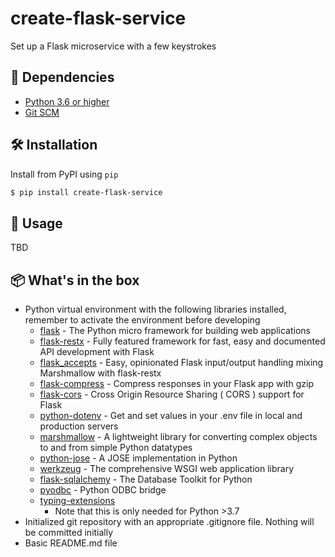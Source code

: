 # create-flask-service
Set up a Flask microservice with a few keystrokes

## 👶 Dependencies
* [Python 3.6 or higher](https://www.python.org/downloads/)
* [Git SCM](https://git-scm.com/downloads)

## 🛠️ Installation
Install from PyPI using `pip`
```bash
$ pip install create-flask-service
```

## 🚀 Usage
TBD

## 📦 What's in the box
* Python virtual environment with the following libraries installed, remember to activate the environment before developing
  * [flask](https://github.com/pallets/flask) - The Python micro framework for building web applications
  * [flask-restx](https://github.com/python-restx/flask-restx) - Fully featured framework for fast, easy and documented API development with Flask
  * [flask_accepts](https://github.com/apryor6/flask_accepts) - Easy, opinionated Flask input/output handling mixing Marshmallow with flask-restx
  * [flask-compress](https://github.com/colour-science/flask-compress) - Compress responses in your Flask app with gzip
  * [flask-cors](https://github.com/corydolphin/flask-cors) - Cross Origin Resource Sharing ( CORS ) support for Flask
  * [python-dotenv](https://github.com/theskumar/python-dotenv) - Get and set values in your .env file in local and production servers
  * [marshmallow](https://github.com/marshmallow-code/marshmallow) - A lightweight library for converting complex objects to and from simple Python datatypes
  * [python-jose](https://github.com/mpdavis/python-jose) - A JOSE implementation in Python
  * [werkzeug](https://github.com/pallets/werkzeug) - The comprehensive WSGI web application library
  * [flask-sqlalchemy](https://github.com/pallets/flask-sqlalchemy) - The Database Toolkit for Python
  * [pyodbc](https://github.com/mkleehammer/pyodbc) - Python ODBC bridge
  * [typing-extensions](https://github.com/python/typing/tree/master/typing_extensions)
    * Note that this is only needed for Python >3.7
* Initialized git repository with an appropriate .gitignore file. Nothing will be committed initially
* Basic README.md file
